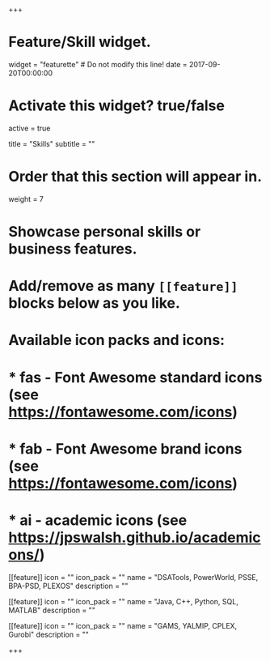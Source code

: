 +++
# Feature/Skill widget.
widget = "featurette"  # Do not modify this line!
date = 2017-09-20T00:00:00

# Activate this widget? true/false
active = true

title = "Skills"
subtitle = ""

# Order that this section will appear in.
weight = 7

# Showcase personal skills or business features.
# 
# Add/remove as many `[[feature]]` blocks below as you like.
# 
# Available icon packs and icons:
# * fas - Font Awesome standard icons (see https://fontawesome.com/icons)
# * fab - Font Awesome brand icons (see https://fontawesome.com/icons)
# * ai - academic icons (see https://jpswalsh.github.io/academicons/)

[[feature]]
  icon = ""
  icon_pack = ""
  name = "DSATools, PowerWorld, PSSE, BPA-PSD, PLEXOS"
  description = ""
  
[[feature]]
  icon = ""
  icon_pack = ""
  name = "Java, C++, Python, SQL, MATLAB"
  description = ""

[[feature]]
  icon = ""
  icon_pack = ""
  name = "GAMS, YALMIP, CPLEX, Gurobi"
  description = ""

+++
